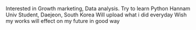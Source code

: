 Interested in Growth marketing, Data analysis.
Try to learn Python
Hannam Univ Student, Daejeon, South Korea
Will upload what i did everyday
Wish my works will effect on my future in good way
